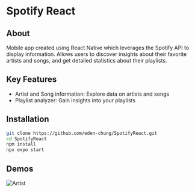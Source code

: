 # Spotify React

## About
Mobile app created using React Native which leverages the Spotify API to display information. Allows users to discover insights about their favorite artists and songs, and get detailed statistics about their playlists. 

## Key Features
- Artist and Song information: Explore data on artists and songs
- Playlist analyzer: Gain insights into your playlists

## Installation

```sh
git clone https://github.com/eden-chung/SpotifyReact.git
cd SpotifyReact
npm install
npx expo start
```
## Demos
![Artist](https://github.com/eden-chung/SpotifyReact/assets/20775937/8a0c6d86-0f88-426a-b7d6-a096fe16b1ab)

